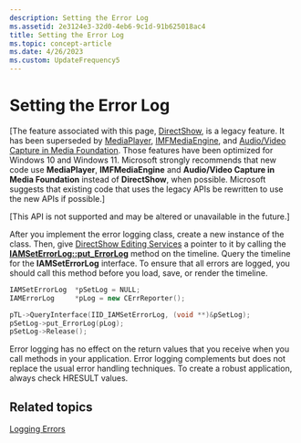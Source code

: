```yaml
---
description: Setting the Error Log
ms.assetid: 2e3124e3-32d0-4eb6-9c1d-91b625018ac4
title: Setting the Error Log
ms.topic: concept-article
ms.date: 4/26/2023
ms.custom: UpdateFrequency5
---
```


# Setting the Error Log

\[The feature associated with this page, [DirectShow](/windows/win32/directshow/directshow), is a legacy feature. It has been superseded by [MediaPlayer](/uwp/api/Windows.Media.Playback.MediaPlayer), [IMFMediaEngine](/windows/win32/api/mfmediaengine/nn-mfmediaengine-imfmediaengine), and [Audio/Video Capture in Media Foundation](/windows/win32/medfound/audio-video-capture-in-media-foundation). Those features have been optimized for Windows 10 and Windows 11. Microsoft strongly recommends that new code use **MediaPlayer**, **IMFMediaEngine** and **Audio/Video Capture in Media Foundation** instead of **DirectShow**, when possible. Microsoft suggests that existing code that uses the legacy APIs be rewritten to use the new APIs if possible.\]

\[This API is not supported and may be altered or unavailable in the future.\]

After you implement the error logging class, create a new instance of the class. Then, give [DirectShow Editing Services](directshow-editing-services.md) a pointer to it by calling the [**IAMSetErrorLog::put\_ErrorLog**](iamseterrorlog-put-errorlog.md) method on the timeline. Query the timeline for the **IAMSetErrorLog** interface. To ensure that all errors are logged, you should call this method before you load, save, or render the timeline.


```C++
IAMSetErrorLog  *pSetLog = NULL;
IAMErrorLog     *pLog = new CErrReporter();

pTL->QueryInterface(IID_IAMSetErrorLog, (void **)&pSetLog);
pSetLog->put_ErrorLog(pLog);
pSetLog->Release();
```



Error logging has no effect on the return values that you receive when you call methods in your application. Error logging complements but does not replace the usual error handling techniques. To create a robust application, always check HRESULT values.

## Related topics

<dl> <dt>

[Logging Errors](logging-errors.md)
</dt> </dl>

 

 



